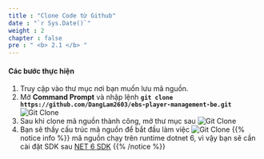 ```yaml
---
title : "Clone Code từ Github"
date : "`r Sys.Date()`"
weight : 2
chapter : false
pre : " <b> 2.1 </b> "
---
```


#### Các bước thực hiện
1. Truy cập vào thư mục nơi bạn muốn lưu mã nguồn.
2. Mở **Command Prompt** và nhập lệnh **`git clone https://github.com/DangLam2603/ebs-player-management-be.git`**
![Git Clone](/images/2-prerequisite/2.1-clone%20code/clone-code-git.jpg?width=40pc) 
3. Sau khi clone mã nguồn thành công, mở thư mục sau
![Git Clone](/images/2-prerequisite/2.1-clone%20code/folder.jpg?width=40pc) 
4. Bạn sẽ thấy cấu trúc mã nguồn để bắt đầu làm việc
![Git Clone](/images/2-prerequisite/2.1-clone%20code/folder-structure.jpg?width=40pc) 
{{% notice info %}}
mã nguồn chạy trên runtime dotnet 6, vì vậy bạn sẽ cần cài đặt SDK sau
[NET 6 SDK](https://download.visualstudio.microsoft.com/download/pr/c4b74fa0-cea3-49f4-8765-ce1dd12d37c8/6f0c2d210864d89743fc7211c2f48edd/aspnetcore-runtime-6.0.33-win-x64.exe)
{{% /notice %}}
